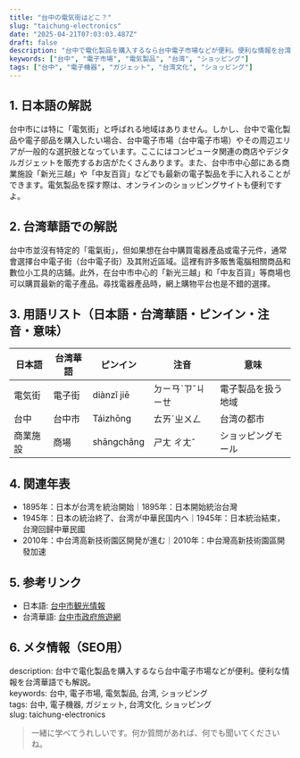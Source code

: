 ```yaml
---
title: "台中の電気街はどこ？"
slug: "taichung-electronics"
date: "2025-04-21T07:03:03.487Z"
draft: false
description: "台中で電化製品を購入するなら台中電子市場などが便利。便利な情報を台湾華語でも解説。"
keywords: ["台中", "電子市場", "電気製品", "台湾", "ショッピング"]
tags: ["台中", "電子機器", "ガジェット", "台湾文化", "ショッピング"]
---
```


## 1. 日本語の解説  
台中市には特に「電気街」と呼ばれる地域はありません。しかし、台中で電化製品や電子部品を購入したい場合、台中電子市場（台中電子市場）やその周辺エリアが一般的な選択肢となっています。ここにはコンピュータ関連の商店やデジタルガジェットを販売するお店がたくさんあります。また、台中市中心部にある商業施設「新光三越」や「中友百貨」などでも最新の電子製品を手に入れることができます。電気製品を探す際は、オンラインのショッピングサイトも便利ですよ。

## 2. 台湾華語での解説  
台中市並沒有特定的「電氣街」，但如果想在台中購買電器產品或電子元件，通常會選擇台中電子街（台中電子街）及其附近區域。這裡有許多販售電腦相關商品和數位小工具的店鋪。此外，在台中市中心的「新光三越」和「中友百貨」等商場也可以購買最新的電子產品。尋找電器產品時，網上購物平台也是不錯的選擇。

## 3. 用語リスト（日本語・台湾華語・ピンイン・注音・意味）  

| 日本語     | 台湾華語        | ピンイン   | 注音      | 意味             |
|------------|----------------|------------|-----------|------------------|
| 電気街     | 電子街         | diànzǐ jiē | ㄉㄧㄢˋㄗˇㄐㄧㄝ | 電子製品を扱う地域 |
| 台中      | 台中市         | Táizhōng | ㄊㄞˊㄓㄨㄥ | 台湾の都市      |
| 商業施設   | 商場           | shāngchǎng | ㄕㄤ ㄔㄤˇ | ショッピングモール |     

## 4. 関連年表  

- 1895年：日本が台湾を統治開始｜1895年：日本開始統治台灣
- 1945年：日本の統治終了、台湾が中華民国内へ｜1945年：日本統治結束，台灣回歸中華民國
- 2010年：中台湾高新技術園区開発が進む｜2010年：中台灣高新技術園區開發加速

## 5. 参考リンク  

- 日本語: [台中市観光情報](https://www.taichung.travel/ja)
- 台湾華語: [台中市政府旅遊網](https://www.taichung.travel/)

## 6. メタ情報（SEO用）  

description: 台中で電化製品を購入するなら台中電子市場などが便利。便利な情報を台湾華語でも解説。  
keywords: 台中, 電子市場, 電気製品, 台湾, ショッピング  
tags: 台中, 電子機器, ガジェット, 台湾文化, ショッピング  
slug: taichung-electronics

> 一緒に学べてうれしいです。何か質問があれば、何でも聞いてくださいね。